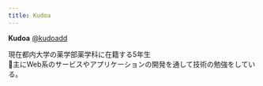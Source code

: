 ```yaml
---
title: Kudoa
---
```


**Kudoa** [@kudoadd](https://twitter.com/kudoadd)

現在都内大学の薬学部薬学科に在籍する5年生<br/>主にWeb系のサービスやアプリケーションの開発を通して技術の勉強をしている。